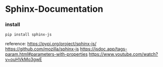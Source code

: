 # Sphinx-Documentation
### install
<code>pip install sphinx-js</code>


reference:
https://pypi.org/project/sphinx-js/
https://github.com/mozilla/sphinx-js
https://jsdoc.app/tags-param.html#parameters-with-properties
https://www.youtube.com/watch?v=ouHVkMo3gwE
